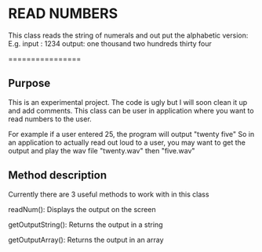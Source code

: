 READ NUMBERS
================

This class reads the string of numerals and out put the alphabetic version:
E.g.
input : 1234
output: one thousand two hundreds thirty four

================

Purpose
-------
This is an experimental project.  The code is ugly but I will soon clean
it up and add comments.  This class can be user in application where you
want to read numbers to the user.

For example if a user entered 25, the program will output "twenty five"
So in an application to actually read out loud to a user, you may want
to get the output and play the wav file "twenty.wav" then "five.wav"

Method description
------------------
Currently there are 3 useful methods to work with in this class

readNum(): Displays the output on the screen

getOutputString(): Returns the output in a string

getOutputArray(): Returns the output in an array
